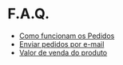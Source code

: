 # F.A.Q.


 - [Como funcionam os Pedidos](/faq/pedidoexemploA.md)
 - [Enviar pedidos por e-mail](/faq/pedidoemail.md)
 - [Valor de venda do produto](/faq/valorvendaproduto.md)
 
